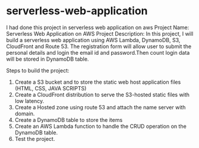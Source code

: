 # serverless-web-application
I had done this project in serverless web application on aws
Project Name: Serverless Web Application on AWS
Project Description:
In this project, I will build a serverless web application using AWS Lambda, DynamoDB, S3, CloudFront and Route 53. The registration form will allow user to submit the personal details and login the email id and password.Then count login data will be stored in DynamoDB table.

 
Steps to build the project:
1)	Create a S3 bucket and to store the static web host application files (HTML, CSS, JAVA SCRIPTS)
2)	Create a CloudFront distribution to serve the S3-hosted static files with low latency.
3)	Create a Hosted zone using route 53 and attach the name server with domain.
4)	Create a DynamoDB table to store the items
5)	Create an AWS Lambda function to handle the CRUD operation on the DynamoDB table.
6)	Test the project.
